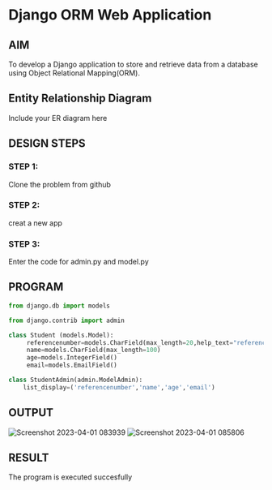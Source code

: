# Django ORM Web Application

## AIM
To develop a Django application to store and retrieve data from a database using Object Relational Mapping(ORM).

## Entity Relationship Diagram

Include your ER diagram here

## DESIGN STEPS

### STEP 1:
Clone the problem from github
### STEP 2:
creat a new app
### STEP 3:
Enter the code for admin.py and model.py
## PROGRAM
```python
from django.db import models

from django.contrib import admin

class Student (models.Model):
     referencenumber=models.CharField(max_length=20,help_text="reference number")
     name=models.CharField(max_length=100)
     age=models.IntegerField()
     email=models.EmailField()

class StudentAdmin(admin.ModelAdmin):
    list_display=('referencenumber','name','age','email')
```

## OUTPUT
![Screenshot 2023-04-01 083939](https://user-images.githubusercontent.com/117974950/229989545-d0fb05e7-67df-4092-8db6-d75bdb735eee.png)
![Screenshot 2023-04-01 085806](https://user-images.githubusercontent.com/117974950/229989567-443ac71b-36c6-4168-8e28-9e4d968014ab.png)

## RESULT
The program is executed succesfully
